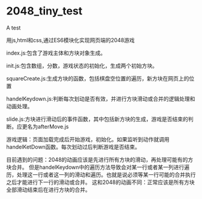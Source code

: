 # 2048_tiny_test
A test

用js,html和css,通过ES6模块化实现网页端的2048游戏


index.js:包含了游戏主体和方块对象生成。

init.js:包含数组，分数，游戏状态的初始化，生成两个初始方块。

squareCreate.js:生成方块的函数，包括棋盘空位置的遍历，新方块在网页上的位置

handelKeydown.js:判断每次划动是否有效，并进行方块滑动或合并的逻辑处理和动画处理。

slide.js:方块进行滑动后的事件函数，其中包括新方块的生成，游戏是否结束的判断。应更名为afterMove.js


游戏逻辑：页面加载完成后开始游戏，初始化。如果监听到动作就调用handelKetDown函数。每次划动过后判断游戏是否结束。


目前遇到的问题：2048的动画应该是先进行所有方块的滑动，再处理可能有的方块合并。
但是handelKeydown中的遍历方法导致会对某一行或者某一列进行遍历，处理这一行或者这一列的滑动和遍历。也就是说必须等某一行可能的合并执行之后才能进行下一行的滑动或合并。
这和2048的动画不同：正常应该是所有方块全部滑动结束后在进行方块的合并。
